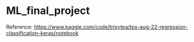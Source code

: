 # ML_final_project

Reference: https://www.kaggle.com/code/trixytea/tps-aug-22-regression-classification-keras/notebook
